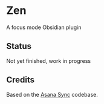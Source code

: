 # Zen
A focus mode Obsidian plugin 

## Status
Not yet finished, work in progress

## Credits
Based on the [Asana Sync](https://github.com/Maxymillion/asana-sync-plugin) codebase.
